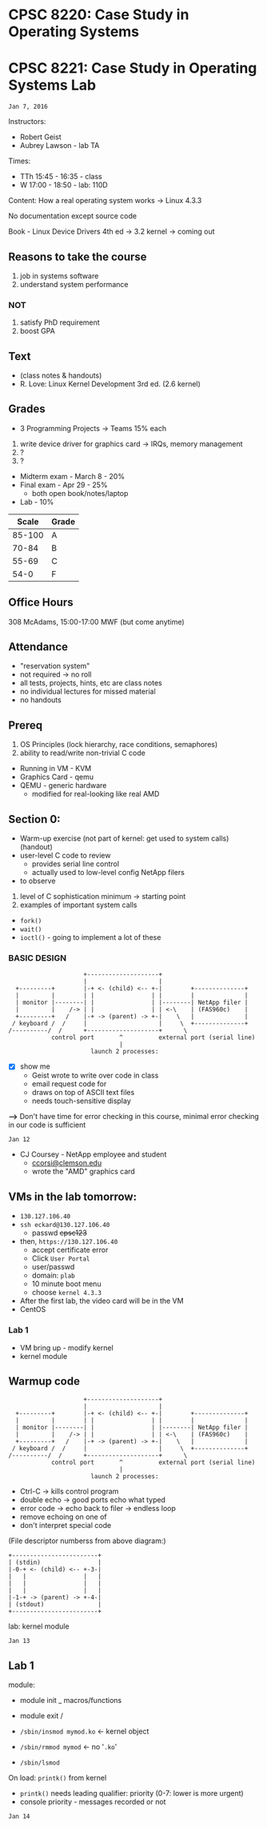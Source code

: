 <!-- vim: set filetype=markdown : -->

# CPSC 8220:  Case Study in Operating Systems
# CPSC 8221:  Case Study in Operating Systems Lab

`Jan 7, 2016`

Instructors:
- Robert Geist
- Aubrey Lawson - lab TA

Times:
- TTh 15:45 - 16:35 - class
- W 17:00 - 18:50 - lab: 110D

Content:  How a real operating system works -> Linux 4.3.3

No documentation except source code

Book - Linux Device Drivers 4th ed -> 3.2 kernel -> coming out

## Reasons to take the course
1. job in systems software
2. understand system performance

### NOT
1. satisfy PhD requirement
2. boost GPA

## Text
* (class notes & handouts)
* R. Love: Linux Kernel Development 3rd ed. (2.6 kernel)

## Grades
- 3 Programming Projects -> Teams 15% each

1. write device driver for graphics card -> IRQs, memory management
2. ?
3. ?

- Midterm exam - March 8 - 20%
- Final exam - Apr 29 - 25%
  - both open book/notes/laptop
- Lab - 10%

Scale  | Grade
------ | -----
85-100 | A
70-84  | B
55-69  | C
54-0   | F

## Office Hours
308 McAdams, 15:00-17:00 MWF (but come anytime)

## Attendance
- "reservation system"
- not required -> no roll
- all tests, projects, hints, etc are class notes
- no individual lectures for missed material
- no handouts

## Prereq
1. OS Principles (lock hierarchy, race conditions, semaphores)
2. ability to read/write non-trivial C code

- Running in VM - KVM
- Graphics Card - qemu
- QEMU - generic hardware
  - modified for real-looking like real AMD

## Section 0:
- Warm-up exercise (not part of kernel: get used to system calls)
(handout)
- user-level C code to review
  - provides serial line control
  - actually used to low-level config NetApp filers
- to observe
1. level of C sophistication
  minimum -> starting point
2. examples of important system calls
  - `fork()`
  - `wait()`
  - `ioctl()` - going to implement a lot of these

### BASIC DESIGN

                         +--------------------+
                         |                    |
      +---------+        |-+ <- (child) <-- +-|        +--------------+
      |         |        | |                | |        |              |
      | monitor |--------| |                | |--------| NetApp filer |
      |         |    /-> | |                | | <-\    | (FAS960c)    |
      +---------+   /    |-+ -> (parent) -> +-|    \   |              |
     / keyboard /  /     |                    |     \  +--------------+
    /----------/  /      +--------------------+      \
                control port       ^          external port (serial line)
                                   |
                           launch 2 processes:

- [x] show me
  - Geist wrote to write over code in class
  - email request code for
  - draws on top of ASCII text files
  - needs touch-sensitive display

**-->** Don't have time for error checking in this course, minimal error
checking in our code is sufficient

`Jan 12`

- CJ Coursey - NetApp employee and student
  - ccorsi@clemson.edu
  - wrote the "AMD" graphics card

## VMs in the lab tomorrow:
- `130.127.106.40`
- `ssh eckard@130.127.106.40`
  - passwd ~~cpsc123~~
- then, `https://130.127.106.40`
  - accept certificate error
  - Click `User Portal`
  - user/passwd
  - domain: `plab`
  - 10 minute boot menu
  - choose `kernel 4.3.3`
- After the first lab, the video card will be in the VM
- CentOS

### Lab 1
- VM bring up - modify kernel
- kernel module

## Warmup code

                         +--------------------+
                         |                    |
      +---------+        |-+ <- (child) <-- +-|        +--------------+
      |         |        | |                | |        |              |
      | monitor |--------| |                | |--------| NetApp filer |
      |         |    /-> | |                | | <-\    | (FAS960c)    |
      +---------+   /    |-+ -> (parent) -> +-|    \   |              |
     / keyboard /  /     |                    |     \  +--------------+
    /----------/  /      +--------------------+      \
                control port       ^          external port (serial line)
                                   |
                           launch 2 processes:

- Ctrl-C -> kills control program
- double echo -> good ports echo what typed
- error code -> echo back to filer -> endless loop
- remove echoing on one of
- don't interpret special code

(File descriptor numberss from above diagram:)

    +------------------------+
    | (stdin)                |
    |-0-+ <- (child) <-- +-3-|
    |   |                |   |
    |   |                |   |
    |   |                |   |
    |-1-+ -> (parent) -> +-4-|
    | (stdout)               |
    +------------------------+

lab:  kernel module

`Jan 13`

## Lab 1
module:
- module init \_ macros/functions
- module exit /

- `/sbin/insmod mymod.ko`  <- kernel object
- `/sbin/rmmod mymod`  <- no '`.ko`'
- `/sbin/lsmod`

On load: `printk()` from kernel
- `printk()` needs leading qualifier:  priority (0-7: lower is more urgent)
- console priority - messages recorded or not

`Jan 14`
